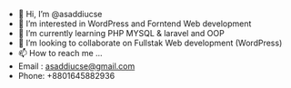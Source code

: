 - 👋 Hi, I’m @asaddiucse
- 👀 I’m interested in WordPress and Forntend Web development 
- 🌱 I’m currently learning  PHP MYSQL & laravel and OOP
- 💞️ I’m looking to collaborate on Fullstak Web development (WordPress)
- 📫 How to reach me ...
- Email : asaddiucse@gmail.com
- Phone: +8801645882936

<!---
asaddiucse/asaddiucse is a ✨ special ✨ repository because its `README.md` (this file) appears on your GitHub profile.
You can click the Preview link to take a look at your changes.
--->
